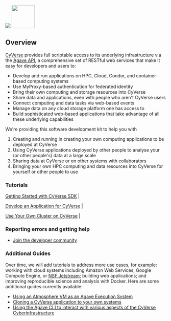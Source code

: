 <a href="https://www.cyverse.org"><img src="docs/cyverse_logo.png"></a>
<a href="https://www.agaveapi.co"><img src="docs/Agave-teal.png" height="72"></a>

Overview
--------

[CyVerse](https://www.cyverse.org) provides full scriptable access to its underlying infrastructure via the [Agave API](https://www.agaveapi.co), a comprehensive set of RESTful web services that make it easy for developers and users to:
* Develop and run applications on HPC, Cloud, Condor, and container-based computing systems
* Use MyProxy-based authentication for federated identity
* Bring their own computing and storage resources into CyVerse
* Share data and applications, even with people who aren't CyVerse users
* Connect computing and data tasks via web-based events
* Manage data on any cloud storage platform one has access to
* Build sophisticated web-based applications that take advantage of all these underlying capabilities

We're providing this software development kit to help you with

1. Creating and running in creating your own computing applications to be deployed at CyVerse
2. Using CyVerse applications deployed by other people to analyse your (or other people's) data at a large scale
3. Sharing data at CyVerse or on other systems with collaborators
4. Bringing your own HPC computing and data resources into CyVerse for yourself or other people to use

### Tutorials

[Getting Started with CyVerse SDK](docs/getting-started.md) | 

[Develop an Application for CyVerse](docs/app-dev.md) | 

[Use Your Own Cluster on CyVerse](docs/register-your-cluster.md) |

### Reporting errors and getting help
* [Join the developer community](docs/slackin_agaveapi.html)

### Additional Guides
Over time, we will add tutorials to address more use cases, for example: working with cloud systems including Amazon Web Services, Google Compute Engine, or [NSF Jetstream](https://use.jetstream-cloud.org/); building web applications; and improving reproducible science and analysis with Docker. Here are some additional guides currently available:

* [Using an Atmosphere VM as an Agave Execution System](docs/atmo-system.md)
* [Cloning a CyVerse application to your own systems](docs/iplant-clone-app.md)
* [Using the Agave CLI to interact with various aspects of the CyVerse Cyberinfrastructure](https://github.com/wjallen/using-agave)



